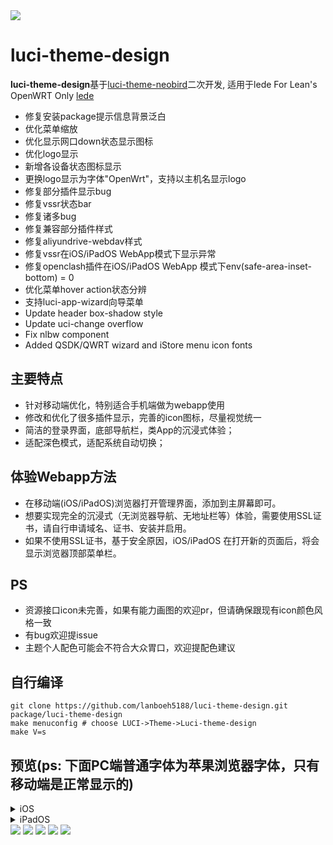 <img src="./preview/light.png"/> 

# luci-theme-design

**luci-theme-design**基于[luci-theme-neobird](https://github.com/thinktip/luci-theme-neobird)二次开发, 适用于lede For Lean's OpenWRT Only [lede](https://github.com/coolsnowwolf/lede)

- 修复安装package提示信息背景泛白
- 优化菜单缩放
- 优化显示网口down状态显示图标
- 优化logo显示
- 新增各设备状态图标显示
- 更换logo显示为字体"OpenWrt"，支持以主机名显示logo
- 修复部分插件显示bug
- 修复vssr状态bar
- 修复诸多bug
- 修复兼容部分插件样式
- 修复aliyundrive-webdav样式
- 修复vssr在iOS/iPadOS WebApp模式下显示异常
- 修复openclash插件在iOS/iPadOS WebApp 模式下env(safe-area-inset-bottom) = 0
- 优化菜单hover action状态分辨
- 支持luci-app-wizard向导菜单
- Update header box-shadow style
- Update uci-change overflow
- Fix nlbw component
- Added QSDK/QWRT wizard and iStore menu icon fonts

## 主要特点

- 针对移动端优化，特别适合手机端做为webapp使用
- 修改和优化了很多插件显示，完善的icon图标，尽量视觉统一
- 简洁的登录界面，底部导航栏，类App的沉浸式体验；
- 适配深色模式，适配系统自动切换；

## 体验Webapp方法

- 在移动端(iOS/iPadOS)浏览器打开管理界面，添加到主屏幕即可。
- 想要实现完全的沉浸式（无浏览器导航、无地址栏等）体验，需要使用SSL证书，请自行申请域名、证书、安装并启用。
- 如果不使用SSL证书，基于安全原因，iOS/iPadOS 在打开新的页面后，将会显示浏览器顶部菜单栏。

## PS

- 资源接口icon未完善，如果有能力画图的欢迎pr，但请确保跟现有icon颜色风格一致
- 有bug欢迎提issue
- 主题个人配色可能会不符合大众胃口，欢迎提配色建议

## 自行编译

```
git clone https://github.com/lanboeh5188/luci-theme-design.git  package/luci-theme-design
make menuconfig # choose LUCI->Theme->Luci-theme-design  
make V=s
```

## 预览(ps: 下面PC端普通字体为苹果浏览器字体，只有移动端是正常显示的)

<details> <summary>iOS</summary>
<img src="./preview/webapp_home.PNG"/>
<img src="./preview/webapp_vssr.PNG"/>
</details>

<details> <summary>iPadOS</summary>
<img src="./preview/IMG_0328.PNG"/>
<img src="./preview/IMG_0329.PNG"/>
</details>

<img src="./preview/login.png"/>
<img src="./preview/home.png"/>
<img src="./preview/home1.png"/>
<img src="./preview/wifi.png"/>
<img src="./preview/iface.png"/>

